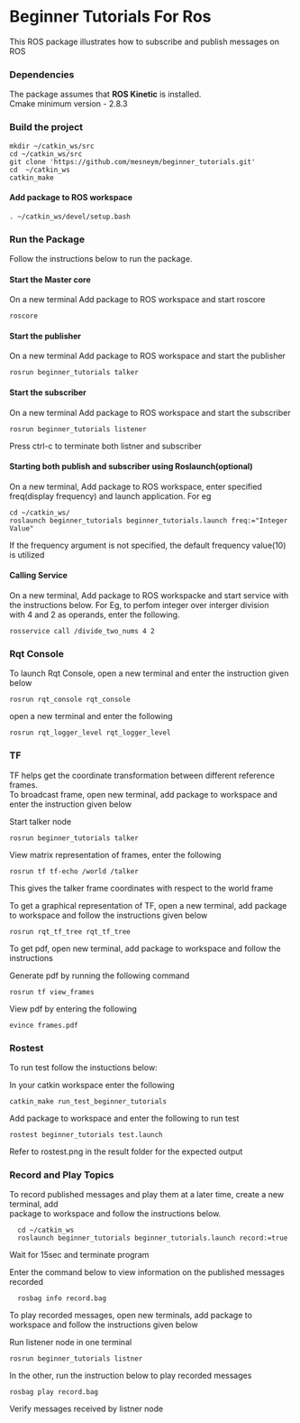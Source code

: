 # Beginner Tutorials For Ros
This ROS package illustrates how to subscribe and publish messages on ROS

### Dependencies
The package assumes that **ROS Kinetic** is installed.  
Cmake minimum version - 2.8.3   

### Build the project

```
mkdir ~/catkin_ws/src
cd ~/catkin_ws/src
git clone 'https://github.com/mesneym/beginner_tutorials.git'
cd  ~/catkin_ws 
catkin_make
```
#### Add package to ROS workspace
```
. ~/catkin_ws/devel/setup.bash
```

### Run the Package
Follow the instructions below to run the package.


#### Start the Master core
On a new terminal Add package to ROS workspace and start roscore
```
roscore
```

#### Start the publisher
On a new terminal Add package to ROS workspace and start the publisher
```
rosrun beginner_tutorials talker
```

#### Start the subscriber
On a new terminal Add package to ROS workspace and start the subscriber
```
rosrun beginner_tutorials listener
```
Press ctrl-c to terminate both listner and subscriber

#### Starting both publish and subscriber using Roslaunch(optional) 
On a new terminal, Add package to ROS workspace, enter specified   
freq(display frequency) and launch  application. For eg

```
cd ~/catkin_ws/
roslaunch beginner_tutorials beginner_tutorials.launch freq:="Integer Value"
```
If the frequency argument is not specified, the default frequency
value(10) is utilized

#### Calling Service
On a new terminal, Add package to ROS workspacke and start service with  
the instructions below. For Eg, to perfom integer over interger division  
with 4 and 2 as operands, enter the following.
```
rosservice call /divide_two_nums 4 2
```

### Rqt Console
To launch Rqt Console, open a new terminal and enter the instruction given  
below

```
rosrun rqt_console rqt_console
```
open a new terminal and enter the following

```
rosrun rqt_logger_level rqt_logger_level
```

### TF
TF helps get the coordinate transformation between different reference frames.  
To broadcast frame, open new terminal, add package to workspace and enter the
instruction given below

Start talker node 
```
rosrun beginner_tutorials talker
```

View matrix representation of frames, enter the following
```
rosrun tf tf-echo /world /talker
```
This gives the talker frame coordinates with respect to the world frame   

To get a graphical representation of TF, open a new terminal, add package to 
workspace and follow the instructions given below

```
rosrun rqt_tf_tree rqt_tf_tree
```

To get pdf, open new terminal, add package to workspace and follow the instructions  

Generate pdf by running the following command
```
rosrun tf view_frames
```

View pdf by entering the following
```
evince frames.pdf
```

### Rostest
To run test follow the instuctions below:

In your catkin workspace enter the following
```
catkin_make run_test_beginner_tutorials
```

Add package to workspace and enter the following to run test
```
rostest beginner_tutorials test.launch
```
Refer to rostest.png in the result folder for the expected output


### Record and Play Topics
To record published messages and play them at a later time, create a new terminal, add   
package to workspace and follow the instructions below.

```
  cd ~/catkin_ws
  roslaunch beginner_tutorials beginner_tutorials.launch record:=true

```
Wait for 15sec and terminate program  

Enter the command below to view information on the published messages recorded
```
  rosbag info record.bag
```

To play recorded messages, open new terminals, add package to workspace and follow the instructions
given below  

Run listener node in one terminal 
```
rosrun beginner_tutorials listner
```
In the other, run the instruction below to play recorded messages
```
rosbag play record.bag

```
Verify messages received by listner node


